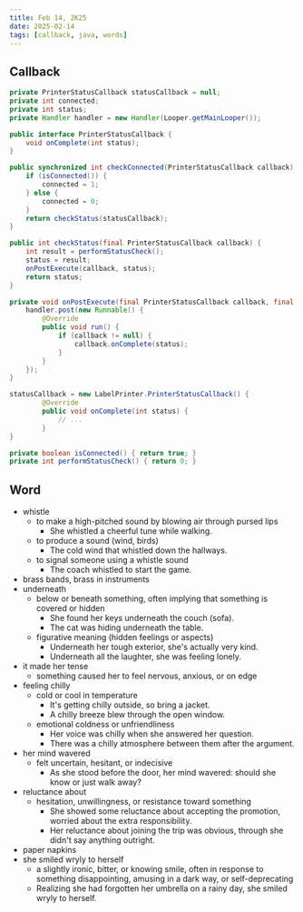 ```yaml
---
title: Feb 14, 2K25
date: 2025-02-14
tags: [callback, java, words]
---
```


## Callback

``` java
private PrinterStatusCallback statusCallback = null;
private int connected;
private int status;
private Handler handler = new Handler(Looper.getMainLooper());

public interface PrinterStatusCallback {
    void onComplete(int status);
}

public synchronized int checkConnected(PrinterStatusCallback callback) {
    if (isConnected()) {
        connected = 1;
    } else {
        connected = 0;
    }
    return checkStatus(statusCallback);
}

public int checkStatus(final PrinterStatusCallback callback) {
    int result = performStatusCheck();
    status = result;
    onPostExecute(callback, status);
    return status;
}

private void onPostExecute(final PrinterStatusCallback callback, final int status) {
    handler.post(new Runnable() {
        @Override
        public void run() {
            if (callback != null) {
                callback.onComplete(status);
            }
        }
    });
}

statusCallback = new LabelPrinter.PrinterStatusCallback() {
        @Override
        public void onComplete(int status) {
            // ...
        }
}

private boolean isConnected() { return true; }
private int performStatusCheck() { return 0; }
```

## Word

- whistle
  - to make a high-pitched sound by blowing air through pursed lips
    - She whistled a cheerful tune while walking.
  - to produce a sound (wind, birds)
    - The cold wind that whistled down the hallways.
  - to signal someone using a whistle sound
    - The coach whistled to start the game.
- brass bands, brass in instruments
- underneath
  - below or beneath something, often implying that something is covered or hidden
    - She found her keys underneath the couch (sofa).
    - The cat was hiding underneath the table.
  - figurative meaning (hidden feelings or aspects)
    - Underneath her tough exterior, she's actually very kind.
    - Underneath all the laughter, she was feeling lonely.
- it made her tense
  - something caused her to feel nervous, anxious, or on edge
- feeling chilly
  - cold or cool in temperature
    - It's getting chilly outside, so bring a jacket.
    - A chilly breeze blew through the open window.
  - emotional coldness or unfriendliness
    - Her voice was chilly when she answered her question.
    - There was a chilly atmosphere between them after the argument.
- her mind wavered
  - felt uncertain, hesitant, or indecisive
    - As she stood before the door, her mind wavered: should she know or just walk away?
- reluctance about
  - hesitation, unwillingness, or resistance toward something
    - She showed some reluctance about accepting the promotion, worried about the extra responsibility.
    - Her reluctance about joining the trip was obvious, through she didn't say anything outright.
- paper napkins
- she smiled wryly to herself
  - a slightly ironic, bitter, or knowing smile, often in response to something disappointing, amusing in a dark way, or self-deprecating
  - Realizing she had forgotten her umbrella on a rainy day, she smiled wryly to herself.